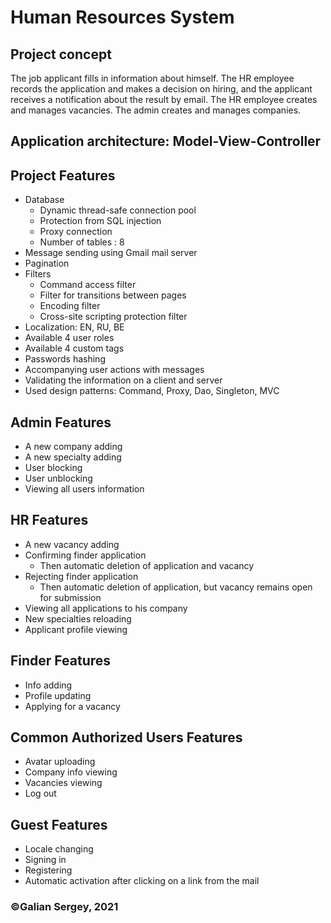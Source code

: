 # Human Resources System
## Project concept
The job applicant fills in information about himself. The HR employee records 
the application and makes a decision on hiring, and the applicant receives
a notification about the result by email. The HR employee creates and manages vacancies.
The admin creates and manages companies.
## Application architecture: Model-View-Controller
## Project Features
- Database
    - Dynamic thread-safe connection pool
    - Protection from SQL injection
    - Proxy connection
    - Number of tables : 8
- Message sending using Gmail mail server
- Pagination
- Filters
    - Command access filter
    - Filter for transitions between pages
    - Encoding filter
    - Cross-site scripting protection filter
- Localization: EN, RU, BE
- Available 4 user roles
- Available 4 custom tags
- Passwords hashing
- Accompanying user actions with messages
- Validating the information on a client and server
- Used design patterns: Command, Proxy, Dao, Singleton, MVC
## Admin Features
- A new company adding
- A new specialty adding
- User blocking
- User unblocking
- Viewing all users information
## HR Features
- A new vacancy adding
- Confirming finder application
  - Then automatic deletion of application and vacancy
- Rejecting finder application
  - Then automatic deletion of application, but vacancy remains open for submission 
- Viewing all applications to his company
- New specialties reloading
- Applicant profile viewing
## Finder Features
- Info adding
- Profile updating
- Applying for a vacancy
## Common Authorized Users Features
- Avatar uploading
- Company info viewing
- Vacancies viewing
- Log out
## Guest Features
- Locale changing
- Signing in
- Registering
- Automatic activation after clicking on a link from the mail
### &copy;Galian Sergey, 2021